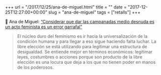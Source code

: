 +++
url = "/2017/12/25/ana-de-miguel.html"
title = ""
date = "2017-12-25T12:27:00+00:00"
slug = "ana-de-miguel"
tags = ["retalls"]
+++

📎 Ana de Miguel: [“Considerar que dar las campanadas medio desnuda es un acto feminista es un error garrafal”](https://smoda.elpais.com/moda/actualidad/ana-miguel-filosofia/)

> El núcleo duro del feminismo es ir hacia la universalización de la condición humana y para llegar a eso sigue haciendo falta luchar. La libre elección se está utilizando para legitimar una estructura de desigualdad. Se entiende mejor en términos económicos: legitimar leyes, costumbres o acciones porque son producto de la libre elección es una locura que deja a los que no tienen poder en manos de los poderosos.
